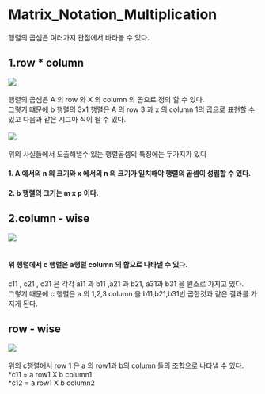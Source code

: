 # Matrix_Notation_Multiplication
행렬의 곱셈은 여러가지 관점에서 바라볼 수 있다.<br>
## 1.row * column
<img src="https://user-images.githubusercontent.com/53939100/75216756-665aca80-57d8-11ea-9bdd-6b8c60e361b9.png"></img><br><br>
행렬의 곱셈은 A 의 row 와 X 의 column 의 곱으로 정의 할 수 있다.<br>
그렇기 떄문에 b 행렬의 3x1 행렬은 A 의 row 3 과 x 의 column 1의 곱으로 표현할 수 있고 다음과 같은 시그마 식이 될 수 있다.<br><br>
<img src="https://user-images.githubusercontent.com/53939100/75217189-9fe00580-57d9-11ea-8e2a-9e62de51b684.png"></img><br><br>
위의 사실들에서 도출해낼수 있는 행렬곱셈의 특징에는 두가지가 있다
#### 1. A 에서의 n 의 크기와 x 에서의 n 의 크기가 일치해야 행렬의 곱셈이 성립할 수 있다.
#### 2. b 행렬의 크기는 m x p 이다.

## 2.column - wise
<img src="https://user-images.githubusercontent.com/53939100/75218021-3d3c3900-57dc-11ea-936b-5fc532542a21.png"></img><br><br>
#### 위 행렬에서 c 행렬은 a행렬 column 의 합으로 나타낼 수 있다.<br>
c11 , c21 , c31 은 각각 a11 과 b11 ,a21 과 b21, a31과 b31 을 원소로 가지고 있다.<br>
그렇기 때문에 c 행렬은 a 의 1,2,3 column 을 b11,b21,b31번 곱한것과 같은 결과를 가지게 된다.

## row - wise
<img src="https://user-images.githubusercontent.com/53939100/75218870-a624b080-57de-11ea-8cf1-2bd1a1ba7c74.png"></img><br><br>
위의 c행렬에서 row 1 은 a 의 row1과 b의 column 들의 조합으로 나타낼 수 있다.<br>
*c11 = a row1 X b column1<br>
*c12 = a row1 X b column2<br>






